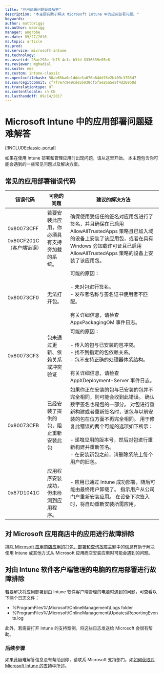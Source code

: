 ```yaml
---
title: "应用部署问题疑难解答"
description: "本主题有助于解决 Microsoft Intune 中的应用部署问题。"
keywords: 
author: mattbriggs
ms.author: mabrigg
manager: angrobe
ms.date: 09/27/2016
ms.topic: article
ms.prod: 
ms.service: microsoft-intune
ms.technology: 
ms.assetid: 28ac298e-fb73-4c1c-b3fd-8336639e05e6
ms.reviewer: mghadial
ms.suite: ems
ms.custom: intune-classic
ms.openlocfilehash: 50ab65ba0e1ddde3a676b84dd76e2b409c3708d7
ms.sourcegitcommit: cf7f7e7c9e9cde5b030cf5fae26a5e8f4d269b0d
ms.translationtype: HT
ms.contentlocale: zh-CN
ms.lasthandoff: 09/14/2017
---
```

# <a name="troubleshoot-app-deployment-problems-in-microsoft-intune"></a>Microsoft Intune 中的应用部署问题疑难解答

[!INCLUDE[classic-portal](../includes/classic-portal.md)]

如果在使用 Intune 部署和管理应用时出现问题，请从这里开始。 本主题包含你可能会遇到的一些常见问题以及解决方案。

## <a name="common-app-deployment-error-codes"></a>常见的应用部署错误代码

|错误代码|可能的问题|建议的解决方法|
|--------------|--------------------|------------------------|
|0x80073CFF<br /><br />0x80CF201C（客户端错误）|若要安装此应用，你必须具有支持旁加载的系统。|确保使用受信任的签名对应用包进行了签名，并且确保在已启用 AllowAllTrustedApps 策略且已加入域的设备上安装了该应用包，或者在具有 Windows 旁加载许可证且已启用 AllowAllTrustedApps 策略的设备上安装了该应用包。|
|0x80073CF0|无法打开包。|可能的原因：<br /><br />-   未对包进行签名。<br />-   发布者名称与签名证书使用者不匹配。<br /><br />有关详细信息，请检查 AppxPackagingOM 事件日志。|
|0x80073CF3|包未通过更新、依赖关系或冲突验证|可能的原因：<br /><br />-   传入的包与已安装的包冲突。<br />-   找不到指定的包依赖关系。<br />-   包不支持正确的处理器体系结构。<br /><br />有关详细信息，请检查 AppXDeployment-Server 事件日志。|
|0x80073CFB|已经安装了提供的包，阻止重新安装此包|如果你正在安装的包与已安装的包并不完全相同，则可能会收到此错误。 确认数字签名也是包的一部分。 对包进行重新构建或者重新签名时，该包与以前安装的包在位方面不再完全相同。 用于修复此错误的两个可能的选项如下所示：<br /><br />-   递增应用的版本号，然后对包进行重新构建并重新签名。<br />-   在安装新包之前，请删除系统上每个用户的旧包。|
|0x87D1041C|应用程序安装成功，但未检测到应用程序。|- 应用已通过 Intune 成功部署，随后可能由最终用户卸载了。 指示用户从公司门户重新安装应用。 在设备下次签入时，将自动重新安装所需应用。|

## <a name="troubleshooting-apps-from-the-microsoft-store"></a>对 Microsoft 应用商店中的应用进行故障排除

[排除 Microsoft 应用商店应用的打包、部署和查询故障](https://msdn.microsoft.com/library/windows/desktop/hh973484.aspx)主题中的信息有助于解决使用 Intune 或其他方式从 Microsoft 应用商店安装应用时可能会遇到的问题。

## <a name="troubleshooting-app-deployment-to-pcs-managed-by-the-intune-software-client"></a>对由 Intune 软件客户端管理的电脑的应用部署进行故障排除
若要解决将应用部署到由 Intune 软件客户端管理的电脑时遇到的问题，可查看以下两个日志文件：
- %ProgramFiles%\Microsoft\OnlineManagement\Logs folder
- %ProgramFiles%\Microsoft\OnlineManagement\Updates\ReportingEvents.log

此外，若需要打开 Intune 的支持案例，将这些日志发送给 Microsoft 会很有帮助。


### <a name="next-steps"></a>后续步骤
如果此疑难解答信息没有帮助到你，请联系 Microsoft 支持部门，如[如何获取对 Microsoft Intune 的支持](how-to-get-support-for-microsoft-intune.md)中所述。
